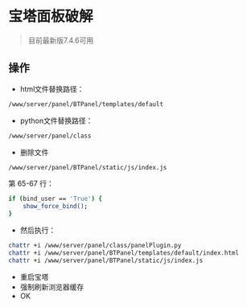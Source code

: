 # 宝塔面板破解
> 目前最新版7.4.6可用
## 操作
* html文件替换路径：
```bash
/www/server/panel/BTPanel/templates/default
```
* python文件替换路径：
```bash
/www/server/panel/class
```
* 删除文件 
```bash
/www/server/panel/BTPanel/static/js/index.js 
```
第 65-67 行：
```bash
if (bind_user == 'True') {
    show_force_bind();
}
```
* 然后执行：
```bash
chattr +i /www/server/panel/class/panelPlugin.py
chattr +i /www/server/panel/BTPanel/templates/default/index.html
chattr +i /www/server/panel/BTPanel/static/js/index.js
```
* 重启宝塔
* 强制刷新浏览器缓存
* OK
